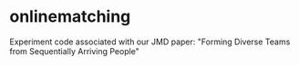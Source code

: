 # onlinematching
Experiment code associated with our JMD paper: "Forming Diverse Teams from Sequentially Arriving People"
